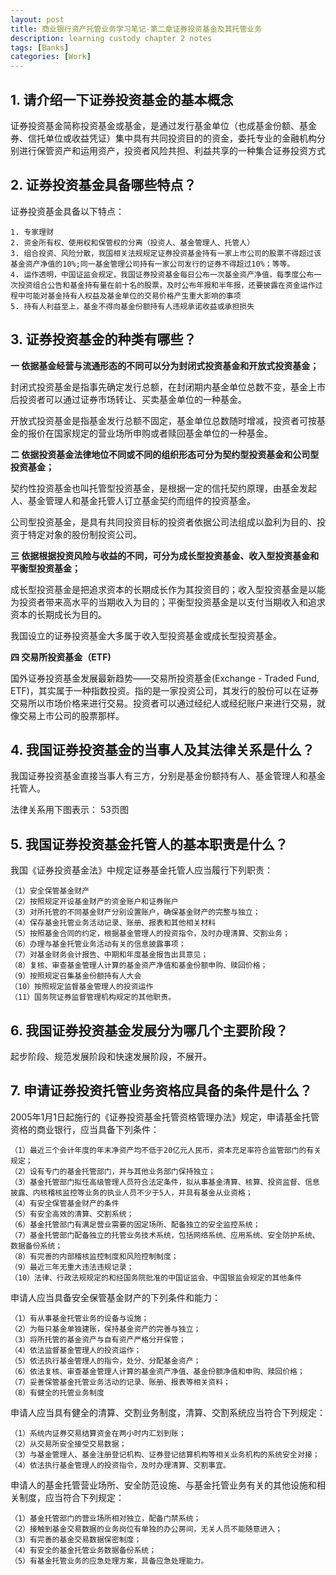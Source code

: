 ```yaml
---
layout: post
title: 商业银行资产托管业务学习笔记-第二章证券投资基金及其托管业务
description: learning custody chapter 2 notes
tags: [Banks]
categories: [Work]
---
```


## 1. 请介绍一下证券投资基金的基本概念

证券投资基金简称投资基金或基金，是通过发行基金单位（也成基金份额、基金券、信托单位或收益凭证）集中具有共同投资目的的资金，委托专业的金融机构分别进行保管资产和运用资产，投资者风险共担、利益共享的一种集合证券投资方式

## 2. 证券投资基金具备哪些特点？

证券投资基金具备以下特点：

    1. 专家理财
    2. 资金所有权、使用权和保管权的分离（投资人、基金管理人、托管人）
    3. 组合投资、风险分散，我国相关法规规定证券投资基金持有一家上市公司的股票不得超过该基金资产净值的10%;同一基金管理公司持有一家公司发行的证券不得超过10%；等等。
    4. 运作透明，中国证监会规定，我国证券投资基金每日公布一次基金资产净值，每季度公布一次投资组合公告和基金持有量在前十名的股票，及时公布年报和半年报，还要披露在资金运作过程中可能对基金持有人权益及基金单位的交易价格产生重大影响的事项
    5. 持有人利益至上，基金不得向基金份额持有人违规承诺收益或承担损失

## 3. 证券投资基金的种类有哪些？

**一 依据基金经营与流通形态的不同可以分为封闭式投资基金和开放式投资基金；**

封闭式投资基金是指事先确定发行总额，在封闭期内基金单位总数不变，基金上市后投资者可以通过证券市场转让、买卖基金单位的一种基金。

开放式投资基金是指基金发行总额不固定，基金单位总数随时增减，投资者可按基金的报价在国家规定的营业场所申购或者赎回基金单位的一种基金。

**二 依据投资基金法律地位不同或不同的组织形态可分为契约型投资基金和公司型投资基金；**

契约性投资基金也叫托管型投资基金，是根据一定的信托契约原理，由基金发起人、基金管理人和基金托管人订立基金契约而组件的投资基金。

公司型投资基金，是具有共同投资目标的投资者依据公司法组成以盈利为目的、投资于特定对象的股份制投资公司。

**三 依据根据投资风险与收益的不同，可分为成长型投资基金、收入型投资基金和平衡型投资基金；**

成长型投资基金是把追求资本的长期成长作为其投资目的；收入型投资基金是以能为投资者带来高水平的当期收入为目的；平衡型投资基金是以支付当期收入和追求资本的长期成长为目的。

我国设立的证券投资基金大多属于收入型投资基金或成长型投资基金。

**四 交易所投资基金（ETF)**

国外证券投资基金发展最新趋势——交易所投资基金(Exchange - Traded Fund, ETF)，其实属于一种指数投资。指的是一家投资公司，其发行的股份可以在证券交易所以市场价格来进行交易。投资者可以通过经纪人或经纪账户来进行交易，就像交易上市公司的股票那样。

## 4. 我国证券投资基金的当事人及其法律关系是什么？

我国证券投资基金直接当事人有三方，分别是基金份额持有人、基金管理人和基金托管人。

法律关系用下图表示：
    53页图

## 5. 我国证券投资基金托管人的基本职责是什么？

我国《证券投资基金法》中规定证券基金托管人应当履行下列职责：
    
    （1）安全保管基金财产
    （2）按照规定开设基金财产的资金账户和证券账户
    （3）对所托管的不同基金财产分别设置账户，确保基金财产的完整与独立；
    （4）保存基金托管业务活动记录、账册、报表和其他相关材料
    （5）按照基金合同的约定，根据基金管理人的投资指令，及时办理清算、交割业务；
    （6）办理与基金托管业务活动有关的信息披露事项；
    （7）对基金财务会计报告、中期和年度基金报告出具意见；
    （8）复核、审查基金管理人计算的基金资产净值和基金份额申购、赎回价格；
    （9）按照规定召集基金份额持有人大会
    （10）按照规定监督基金管理人的投资运作
    （11）国务院证券监督管理机构规定的其他职责。

## 6. 我国证券投资基金发展分为哪几个主要阶段？

 起步阶段、规范发展阶段和快速发展阶段，不展开。
 
## 7. 申请证券投资托管业务资格应具备的条件是什么？

2005年1月1日起施行的《证券投资基金托管资格管理办法》规定，申请基金托管资格的商业银行，应当具备下列条件：

    （1）最近三个会计年度的年末净资产均不低于20亿元人民币，资本充足率符合监管部门的有关规定；
    （2）设有专门的基金托管部门，并与其他业务部门保持独立；
    （3）基金托管部门拟任高级管理人员符合法定条件，拟从事基金清算、核算、投资监督、信息披露、内核稽核监控等业务的执业人员不少于5人，并具有基金从业资格；
    （4）有安全保管基金财产的条件
    （5）有安全高效的清算、交割系统；
    （6）基金托管部门有满足营业需要的固定场所、配备独立的安全监控系统；
    （7）基金托管部门配备独立的托管业务技术系统，包括网络系统、应用系统、安全防护系统、数据备份系统；
    （8）有完善的内部稽核监控制度和风险控制制度；
    （9）最近三年无重大违法违规记录；
    （10）法律、行政法规规定的和经国务院批准的中国证监会、中国银监会规定的其他条件
    
申请人应当具备安全保管基金财产的下列条件和能力：

    （1）有从事基金托管业务的设备与设施；
    （2）为每只基金单独建账，保持基金资产的完善与独立；
    （3）将所托管的基金资产与自有资产严格分开保管；
    （4）依法监督基金管理人的投资运作；
    （5）依法执行基金管理人的指令，处分、分配基金资产；
    （6）依法复核、审查基金管理人计算的基金资产净值、基金份额净值和申购、赎回价格；
    （7）妥善保管基金托管业务活动的记录、账册、报表等相关资料；
    （8）有健全的托管业务制度

申请人应当具有健全的清算、交割业务制度，清算、交割系统应当符合下列规定：

    （1）系统内证券交易结算资金在两小时内汇划到账；
    （2）从交易所安全接受交易数据；
    （3）与基金管理人、基金注册登记机构、证券登记结算机构等相关业务机构的系统安全对接；
    （4）依法执行基金管理人的投资指令，及时办理清算、交割事宜。

申请人的基金托管营业场所、安全防范设施、与基金托管业务有关的其他设施和相关制度，应当符合下列规定：

    （1）基金托管部门的营业场所相对独立，配备门禁系统；
    （2）接触到基金交易数据的业务岗位有单独的办公房间，无关人员不能随意进入；
    （3）有完善的基金交易数据保密制度；
    （4）有安全的基金托管业务数据备份系统；
    （5）有基金托管业务的应急处理方案，具备应急处理能力。
